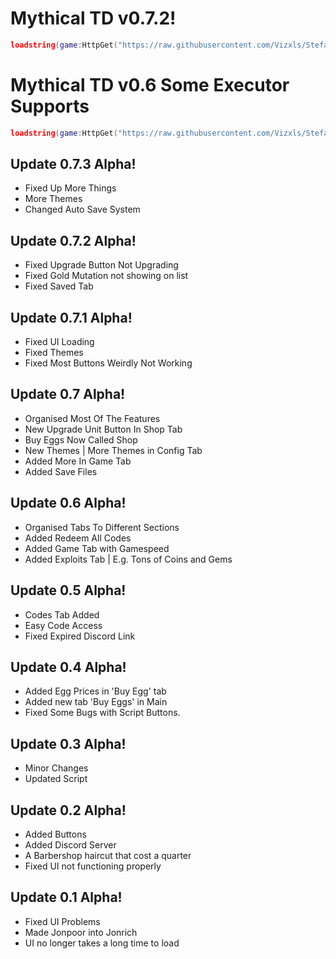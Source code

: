# Mythical TD v0.7.2!

```lua
loadstring(game:HttpGet("https://raw.githubusercontent.com/Vizxls/StefanHub/refs/heads/main/MythicalTD/main.lua"))()
```
# Mythical TD v0.6 Some Executor Supports
```lua
loadstring(game:HttpGet("https://raw.githubusercontent.com/Vizxls/StefanHub/refs/heads/main/MythicalTD/mainexecsupport.lua"))()
```

## Update 0.7.3 Alpha!
- Fixed Up More Things
- More Themes
- Changed Auto Save System


## Update 0.7.2 Alpha!
- Fixed Upgrade Button Not Upgrading
- Fixed Gold Mutation not showing on list
- Fixed Saved Tab

## Update 0.7.1 Alpha!
- Fixed UI Loading
- Fixed Themes
- Fixed Most Buttons Weirdly Not Working

  
## Update 0.7 Alpha!
- Organised Most Of The Features
-  New Upgrade Unit Button In Shop Tab
-  Buy Eggs Now Called Shop
-  New Themes | More Themes in Config Tab
-  Added More In Game Tab
-  Added Save Files


## Update 0.6 Alpha!
- Organised Tabs To Different Sections
- Added Redeem All Codes
- Added Game Tab with Gamespeed
- Added Exploits Tab | E.g. Tons of Coins and Gems

## Update 0.5 Alpha!
- Codes Tab Added
- Easy Code Access
- Fixed Expired Discord Link


## Update 0.4 Alpha!
- Added Egg Prices in 'Buy Egg' tab
- Added new tab 'Buy Eggs' in Main
- Fixed Some Bugs with Script Buttons.


## Update 0.3 Alpha!
- Minor Changes
- Updated Script


## Update 0.2 Alpha!
- Added Buttons
- Added Discord Server
- A Barbershop haircut that cost a quarter
- Fixed UI not functioning properly


## Update 0.1 Alpha!
- Fixed UI Problems
- Made Jonpoor into Jonrich
- UI no longer takes a long time to load

